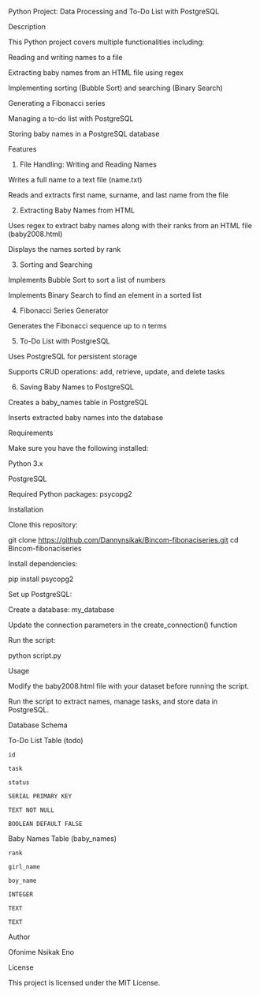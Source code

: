 Python Project: Data Processing and To-Do List with PostgreSQL

Description

This Python project covers multiple functionalities including:

Reading and writing names to a file

Extracting baby names from an HTML file using regex

Implementing sorting (Bubble Sort) and searching (Binary Search)

Generating a Fibonacci series

Managing a to-do list with PostgreSQL

Storing baby names in a PostgreSQL database

Features

1. File Handling: Writing and Reading Names

Writes a full name to a text file (name.txt)

Reads and extracts first name, surname, and last name from the file

2. Extracting Baby Names from HTML

Uses regex to extract baby names along with their ranks from an HTML file (baby2008.html)

Displays the names sorted by rank

3. Sorting and Searching

Implements Bubble Sort to sort a list of numbers

Implements Binary Search to find an element in a sorted list

4. Fibonacci Series Generator

Generates the Fibonacci sequence up to n terms

5. To-Do List with PostgreSQL

Uses PostgreSQL for persistent storage

Supports CRUD operations: add, retrieve, update, and delete tasks

6. Saving Baby Names to PostgreSQL

Creates a baby_names table in PostgreSQL

Inserts extracted baby names into the database

Requirements

Make sure you have the following installed:

Python 3.x

PostgreSQL

Required Python packages: psycopg2

Installation

Clone this repository:

git clone https://github.com/Dannynsikak/Bincom-fibonaciseries.git
cd Bincom-fibonaciseries

Install dependencies:

pip install psycopg2

Set up PostgreSQL:

Create a database: my_database

Update the connection parameters in the create_connection() function

Run the script:

python script.py

Usage

Modify the baby2008.html file with your dataset before running the script.

Run the script to extract names, manage tasks, and store data in PostgreSQL.

Database Schema

To-Do List Table (todo)

    id

    task

    status

    SERIAL PRIMARY KEY

    TEXT NOT NULL

    BOOLEAN DEFAULT FALSE

Baby Names Table (baby_names)

    rank

    girl_name

    boy_name

    INTEGER

    TEXT

    TEXT

Author

Ofonime Nsikak Eno

License

This project is licensed under the MIT License.
